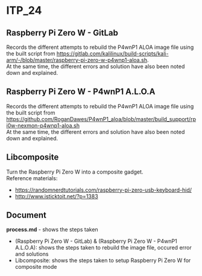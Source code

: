 # ITP_24
## Raspberry Pi Zero W - GitLab
Records the different attempts to rebuild the P4wnP1 ALOA image file using the built script from https://gitlab.com/kalilinux/build-scripts/kali-arm/-/blob/master/raspberry-pi-zero-w-p4wnp1-aloa.sh.   
At the same time, the different errors and solution have also been noted down and explained.

## Raspberry Pi Zero W - P4wnP1 A.L.O.A
Records the different attempts to rebuild the P4wnP1 ALOA image file using the built script from https://github.com/RoganDawes/P4wnP1_aloa/blob/master/build_support/rpi0w-nexmon-p4wnp1-aloa.sh  
At the same time, the different errors and solution have also been noted down and explained.

## Libcomposite
Turn the Raspberry Pi Zero W into a composite gadget.    
Reference materials:   
- https://randomnerdtutorials.com/raspberry-pi-zero-usb-keyboard-hid/
- http://www.isticktoit.net/?p=1383

## Document
**process.md** - shows the steps taken  
- (Raspberry Pi Zero W - GitLab) & (Raspberry Pi Zero W - P4wnP1 A.L.O.A): shows the steps taken to rebuild the image file, occured error and solutions
- Libcomposite: shows the steps taken to setup Raspberry Pi Zero W for composite mode


